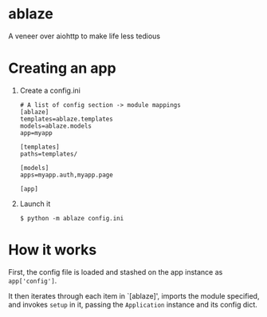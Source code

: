 # ablaze
A veneer over aiohttp to make life less tedious


# Creating an app

1. Create a config.ini
   ```
   # A list of config section -> module mappings
   [ablaze]
   templates=ablaze.templates
   models=ablaze.models
   app=myapp

   [templates]
   paths=templates/

   [models]
   apps=myapp.auth,myapp.page

   [app]
   ```

2. Launch it

   ```
   $ python -m ablaze config.ini
   ```

# How it works

First, the config file is loaded and stashed on the app instance as
`app['config']`.

It then iterates through each item in `[ablaze]', imports the module specified,
and invokes ``setup`` in it, passing the ``Application`` instance and its
config dict.
